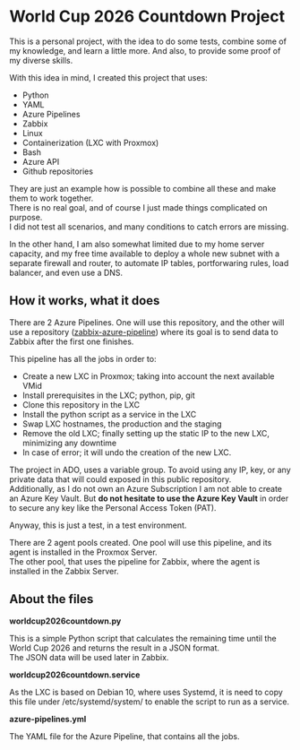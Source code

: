 # World Cup 2026 Countdown Project

This is a personal project, with the idea to do some tests, combine some of my knowledge, and learn a little more. And also, to provide some proof of my diverse skills.

With this idea in mind, I created this project that uses:

- Python
- YAML
- Azure Pipelines
- Zabbix
- Linux
- Containerization (LXC with Proxmox)
- Bash
- Azure API
- Github repositories

They are just an example how is possible to combine all these and make them to work together.\
There is no real goal, and of course I just made things complicated on purpose.\
I did not test all scenarios, and many conditions to catch errors are missing.

In the other hand, I am also somewhat limited due to my home server capacity, and my free time available to deploy a whole new subnet with a separate firewall and router, to automate IP tables, portforwaring rules, load balancer, and even use a DNS.

## How it works, what it does

There are 2 Azure Pipelines. One will use this repository, and the other will use a repository ([zabbix-azure-pipeline](https://github.com/zingaya/zabbix-azure-pipeline)) where its goal is to send data to Zabbix after the first one finishes.

This pipeline has all the jobs in order to:
- Create a new LXC in Proxmox; taking into account the next available VMid
- Install prerequisites in the LXC; python, pip, git
- Clone this repository in the LXC
- Install the python script as a service in the LXC
- Swap LXC hostnames, the production and the staging
- Remove the old LXC; finally setting up the static IP to the new LXC, minimizing any downtime
- In case of error; it will undo the creation of the new LXC.

The project in ADO, uses a variable group. To avoid using any IP, key, or any private data that will could exposed in this public repository.\
Additionally, as I do not own an Azure Subscription I am not able to create an Azure Key Vault. But **do not hesitate to use the Azure Key Vault** in order to secure any key like the Personal Access Token (PAT).

Anyway, this is just a test, in a test environment.

There are 2 agent pools created. One pool will use this pipeline, and its agent is installed in the Proxmox Server.\
The other pool, that uses the pipeline for Zabbix, where the agent is installed in the Zabbix Server.

## About the files

**worldcup2026countdown.py**

This is a simple Python script that calculates the remaining time until the World Cup 2026 and returns the result in a JSON format.\
The JSON data will be used later in Zabbix.

**worldcup2026countdown.service**

As the LXC is based on Debian 10, where uses Systemd, it is need to copy this file under /etc/systemd/system/ to enable the script to run as a service.

**azure-pipelines.yml**

The YAML file for the Azure Pipeline, that contains all the jobs.
